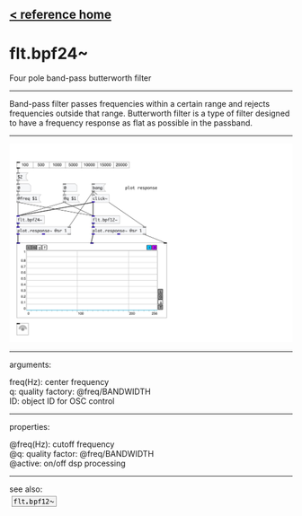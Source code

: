 [< reference home](index.html)
---

# flt.bpf24~


Four pole band-pass butterworth filter

---

Band-pass filter passes frequencies within a certain range and rejects frequencies
            outside that range.
Butterworth filter is a type of filter designed to have a frequency response as
            flat as possible in the passband.
<br>


---


![example](examples/flt.bpf24~-example.jpg)

---
arguments:

freq(Hz): center frequency<br>
q: quality factory:
            @freq/BANDWIDTH<br>
ID: object ID for OSC control<br>

---
properties:

@freq(Hz): cutoff frequency<br>
@q: quality
            factor: @freq/BANDWIDTH<br>
@active: on/off dsp
            processing<br>

---
see also:<br>
[![flt.bpf12~](img/object_flt.bpf12~.png)](flt.bpf12~.html)
